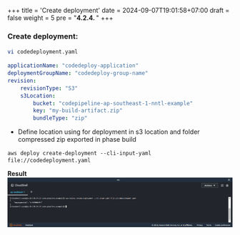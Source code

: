 +++
title = 'Create deployment'
date = 2024-09-07T19:01:58+07:00
draft = false
weight = 5
pre = "<b>4.2.4. </b>"
+++

### Create deployment:


```bash
vi codedeployment.yaml
```
```yaml
applicationName: "codedeploy-application"
deploymentGroupName: "codedeploy-group-name"
revision:
    revisionType: "S3"
    s3Location:
        bucket: "codepipeline-ap-southeast-1-nntl-example"
        key: "my-build-artifact.zip"
        bundleType: "zip"
```

-   Define location using for deployment in s3 location and folder compressed zip exported in phase build

```console
aws deploy create-deployment --cli-input-yaml file://codedeployment.yaml
```
**Result**
![alt text](image-33.png)




